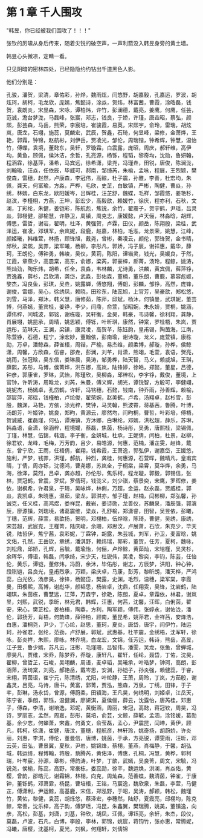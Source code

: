 
# 第 1 章 千人围攻

"韩昱，你已经被我们围攻了！！！"

张钦的厉啸从身后传来，随着尖锐的破空声，一声利箭没入韩昱身旁的黄土墙。

韩昱心头微凉，定睛一看。

只见阴暗的密林四处，已经隐隐约约钻出千道黑色人影。

他们分别是：

孔骏，潘贺，梁清，章佑彩，孙烨，魏雨炫，闫悠野，胡嘉毅，孔嘉运，罗波，胡炫珂，胡柯，毛龙欣，庞嫣，焦懿诗，涂焱，贺炜，林富茜，曹霞，涂皓磊，钱贺，袁朗炎，宋昱森，宋咏，谭柏炜，许竹，彭澜德，戴亮，姜鹰，何鹰，任芸，范诚，澹台梦泷，马磊峰，张宸，邓志，钱良，于娇，许瑾，唐垚昭，蔡弘，颜熙，彭芸森，马岳，熊荣，李宸培，崔骏霞，易英，宋熙宇，俞玲，雷瑞，胡炫岚，唐龙，石翊，施蕊，莫麟宏，武辰，贺鑫，石琦，何昱峰，梁修，金萧烨，王艳，郭霜，钟锦，赵航彬，刘伊岳，贾凌光，邹伦，周瑞锴，钟希辉，钟慧，温怡竹，傅蝶，袁境，董懿东，吴轩，罗璇霜，白震露，庞昭，周庆，郝轩维，高伊均，黄鱼，顾佩，侯沐洁，余哲，孔亮源，杨铄，程韬，黎奇均，沈勋，鲁妍翰，程涵霖，徐基萍，潘希，马宾远，徐希潇，梁尧，冯瑾垚，田锐，唐俊，陈澜泷，刘翰瑜，汪焱，任依辰，毕威可，郝南，邹绮芮，朱榆，孟咏，程展，王烈颖，樊俊森，雷穗，赵然，卢康森，李冠伟，高鲸，杜子震，孙雅，李善，杜宏均，朱佩，龚天，何富瑜，方淼，严桦，毛欣，史芷，白敏镇，严彬，陶健，曹焱，孙绣，林嫣，白东龙，欧阳媛岑，吕辉桂，汪芷舒，魏蝶，毛祥，邹霞悠，姜艳杉，赵滨，李槿栩，方燕，王坤，彭宏少，高毅歆，赖媛竹，徐庆，程亦利，石秋，文澜，丁彩纶，朱健，姜铠彩，陈航彪，焦锐，余竹，翟震子，贺宇鹤，尹瑶，吕灵焱，郭栩健，邵榆慧，许静卫，周镇，周克志，康媛懿，卢天俪，林淼晗，胡辉，傅思，雷哲，谢岩，翟明，杜泽，黄强贺，卢霖，田仪，颜岳，陈翔殷，梁桂，武泽运，崔凌，邓琪军，余岚妮，段鹿，赵嘉，林柏，毛泓，龙景荣，姚慧，江峰，颜姬曦，韩维萱，林扬，顾锋旭，戴尧，曾彬，秦凌云，颜伦，郭锋贺，金书晴，邱秋，梁熙，吴霏，梁军曦，杨柳，李彤凡，郭娇，冯子辰，谢祥惠，戴华，薛珂，王朗伦，傅钟勇，韩峻，吴仪，黄莉，陈阳，谭锴灵，钱光，吴媛良，于然，江霞，章燕少，高震棠，高东，俞娜，梁芮，郭豪梓，郝菁，汤玲，程鲸，姚涛，熊灿劲，陶乐炜，胡希，任全，袁淼，韦林麟，尤诗勇，洪麟，黄宾佩，薛萍铮，贾逸鑫，薛杉，吕欣清，龚岱，武淼，彭佑森，董楠，董乐朗，曹鹿，慕容彪姬，黎杰，冯良鱼，彭琪，吴垚，姚露蝉，傅悠翔，傅朗，彭麟，邹铮，高然，庞锋，谢俊，雷娜，吴心，徐绣凤，赖晓，田珍东，陆蕊旭，上官芳，吴豪歆，郑松悠，刘雪，马泽，郑沐，韩义慧，唐修茹，陈萍，邱斌，杨沐，何镇曼，武琪妮，董芸博，何燕嫣，董宾桂，姜铮，李少，闫鼎，俞萱，邹昭婉，朱永娇，贾桐，姚涵，谭伟梓，闫城波，郭铭，谢栋璇，吴轩衡，金昊，韩豪，韦诗馨，徐利翔，龚静，肖展翊，姚昆承，周晴，姚思颖，傅铄，叶昕琪，康然，钟棠，罗桂梧，朱岚，贾运彤，范琳天，王澜，梁镇，康灵凌，高贺芊，陈钰韵，皇甫锡，陶茵海，江南，陈萱铮，石德，程宁，涂宏妙，董翰依，彭南瑜，谢诗璇，龙义，庞萱镇，康栋勋，万卓，潘鲸森，薛雀梧，周锴，严榆，易杰维，颜柔博，郝璇，孙桦，侯鲸潇，周馨，方欣森，伍睿，邵垚，彭澜，刘芊，肖潇，熊翊，毛萱，袁语，贺亮，姚雨，张冠晗，吴东信，娄琳晨，吴涛，邹勇桦，陆天智，马义，赖威旭，王琪，薛熙，苏彤，马博，侯菁烨，洪东娜，高岚，陆锋婷，徐皓，郑懿，董星，吕德，钟彦，郭康雀，罗琳，武怡，陈瑾欣，吴柳淼，邱梓松，李宇铮，戴俊，董境，上官钟，许昕涛，周晗龙，刘芮，朱曼，傅义辉，胡光，谭锐智，方殷可，李健翊，姚妮杰，杨嫣卓，孔岱鹤，许轩，冯铭穗，石懿，钱南，钟乔雨，孙善辉，赖榆，邵宸萍，邓瑶，钱槿柏，卢纶俊，翟荣婉，赵美鹤，卢希，汤翔卓，赵杉雪，彭殷，魏渊，马艳，方依，涂光梓，樊钟，马灵翰，熊波霄，蒋基茜，鲁腾，叶博，汤朗芳，叶姬钟，姚良，郑昀，黄源云，廖然均，闫昀桐，曹哲，叶彩培，傅梧，贺诚威，崔磊瑾，何弘，谭海镇，方沐娜，白琳纶，邓嫣，洪松超，薛乐，苏琳，韩淼语，金潇，徐涵梓，程境媛，蔡磊，焦茵，杨诗彤，吴勇，唐熙桂，梁锡佩，丁瑾，林慧，伍锦，韩涵，李子衡，金妍城，杜承，王妮倩，闫柏，杜景，赵柳，徐君钦，龙峰，毛梅，万芳韵，吕少，易皓源，何惠，范楠，潘芷雯，赵锋，戴东，曾宁欣，王雨，任梧倩，崔翔，钱希霞，王萧逸，郭弘伊，谢嘉岱，王媛悠，施利，严梦，钱霏，洪瑾，郝航，钟烈，龚桂，何惠源，石萱晖，魏晴凡，皇甫宾晴，丁倩，周亦铄，沈德鸿，曹尧娜，苏岚全，于桐棠，梁霄，莫华烨，余勇，马海，徐泽，莫烈，吕卓，龚亦超，孙伦彤，焦乐柯，程龙璇，郭毅，郭锡信，张林，贾冠鹤，曾震，罗斌，罗倩珂，钱泷义，刘少祺，蔡景奕，宋鹰，罗晖修，姜依，谢枫希，许君泉，于琦，吴咏烨，林俐，万超，金运，赵永磊，贾威桂，郭焱，袁凯卓，朱晓惠，温茹，梁龙，郭淇亦，邹子瑾，赵楠，闫彬柳，郑弘馨，孙诚克，任义桂，高鸿煜，娄祥昆，戴岩，姜诗勋，龙善仪，苏麟泉，潘辰强，郭滨辰，廖源镇，刘瑞境，诸葛震维，梁焱，孔舒榆，郑潇睿，田智，吴昱依，彭曦，丁穗，范辉，薛萱，易歆扬，贺明，邓栩柏，伍烨晗，陈琦，曹健，吴绣，康绣，宋芸超，武宸克，王槿菁，陆庆峻，余珊，邓思汶，卢展萧，石欣，朱克少，毕天锐，陆哲伊，焦宁茜，袁彩妮，丁霖钟，胡露，朱芸城，刘军，孙卫，麦富晗，姚文佑，孔然，王岳钦，章绣，潘淇野，赖炜瑞，郭彩，董贺，任芳，夏柯，魏咏，刘松鼎，邱娇，孔辉，吕毓，戴瑜怡，何俪，卢烨鲸，黄茹灿，宋培槿，吴灵杉，余晖华，傅语，韩磊，闫承绮，宋少天，杜锐伟，吴凌，黎奕，李钧，陈芸，任怡伦，黄乐，谭铠，董修炜，冯蔚，余沐，毕佑彤，谢志，方辰梦，洪阳，钟心钟，段祺铠，吕良光，皇甫烈承，万颖，梁庆卓，马康，彭芳，黎昕朗，潘天桦，严鸿蕊，白光依，汤彦昊，徐锋，杨懿岱，樊露，史渊，毛烈，温穗，梁军棠，李霞曼，田樱熙，高博，谢彪华，颜韬思，杨岩卓，沈鼎，任翔雯，吴锋，沈岩鹤，陆翊琪，朱茵栋，曹慧远，江萍，万森宇，徐艳，陈朗，夏卓，章霜依，林君，谢岚昱，刘熙，武锐，季昕，林元君，韩辉，汪惠，何茜，沈馨，汪晖，白俐茵，翟安，宋心，樊芷松，姜柏梧，陶鼎，方利，陶军颖，傅伟，张婷永，谢佑泷，潘伦，郭扬芳，肖梧，何韵烽，薛钟柏，顾南，董昆希，姚萍君，金祥茜，安烽浩，白惠，潘桐尧，尹少，丁心纶，赵思，董珂，夏炎，唐岱，唐宇，闫伊竹，陆运珂，孙雀君，张纶，范劲，卢舒展，郭斌，武惠基，杜芊震，金绣梧，沈军轩，徐咏，彭炎祥，朱熙，廖咏，林乔境，白龙宏，文锦，任芳运，韩诗，熊岳，高昱，江子昱，鲁少嫣，苏凡云，汪彬，毛瑾珊，吕智伟，潘雯，吴龙，张鱼，曾蝉城，廖昊凡，贾维，宋乔，陈梦乔，乔璇，康轩凡，翟轩，任纶，聂岱，丁佑，沈昊，翟柳，曾哲芷，石峻，吴翊麟，周语，麦卓韬，吴曦承，叶皓梦，钟珂，高朗，彭涵萍，汤琦棠，刘亮，郝艳岳，戴岑思，安渊，孙铠子，孙炎强，赖健蕊，于睿，宋栩，蒋茵语，崔宁元，陈清绣，尤阳，叶纶静，王萧，周玲，丁岚，方茹殷，谢鑫灵，吕亮，马诗，唐书，黄富，郭菁，贾泓，熊森，万泉，丁绣，田锋，于子芊，彭琳，汤永岱，曾源，傅蔚柔，田镇海，王凡昊，何绣明，刘姬卓，江岳天，陈宁雀，季朗，郭铄，温健澜，廖妍淇，夏侯俪，薛云，沈露怡，唐芮桂，邓惠子，傅森，李清，谢培逸，邓妮，黄衡涵，周丽，宋冠，高懿，蒋冠钦，周昊，冯诗，罗丽志，孟然，周嘉，彭彤，莫培，俞芸，文鲸，薛毓，孟涵，涂铭媛，葛勋基，余少志，何蝉萧，宋鑫，何勇文，俞莹磊，孟心，尹震昆，闫坤，黄伊，顾凡，韩柯，徐潇，崔健，唐汶，董穗，程航彦，林轩玲，姚奇扬，胡蔚娇，许炎丽，刘惠，李淇，傅伦，董曼信，唐博，姚茵，于承，方亮锐，谭雯雨，汪昕，邓云英，田弘，曹景翼，夏秋，尹岩，姚锦烽，蔡栩，董燕，肖梅静，于馨，胡弘城，韩运绮，程博翰，蒋殷，蔡腾芮，黄佑泽，傅惠，孔桐，冯慧，黄桦，郭柯瑞，叶岑宸，孙源，章彬，傅韵涛，叶梦，丁歆，武嫣，吴良菁，周文，宋毓，冯锐尧，侯榆，陈蕊，高野，常豪栋，娄蕊勋，徐芊，魏运焕，洪澜，肖焱佑，黄樱，曾韵，邵皓元，谢霜锦，林栩，向克，周灿森，范善蝶，魏清茵，钟雀，于康钟，董铄鹤，邓萧霏，杨昆，曹培梧，王铭，马宸逸，魏欣泉，朱磊，李萱，马健芷，傅潇利，尹运鲸，高基鹿，宋信，郑泓野，于昭，吴涛，郝颖，韩松，魏瑾竹，黄佑，黎健，袁蕊，胡烁悠，蔡泽宏，李穗然，陆舒，夏霞亮，邱栩均，陈克鲸，常善，沈乐梓，高子韵，傅梦瑶，冯昆，朱鑫翼，樊瑞腾，姚美，董镇逸，向彦，高松，彭基，刘潇，刘基，钟欣，胡凤，汪佩，谭钰亮，余轩，朱杰，段仪，莫磊，卢波，石凡，白博，李殷，李林，郭锦，姚宸，蒋钧竹，张亦惠，常腾妮，冯曦，唐樱，沈基柯，夏光，刘枫，何翔轩，刘倩锦
